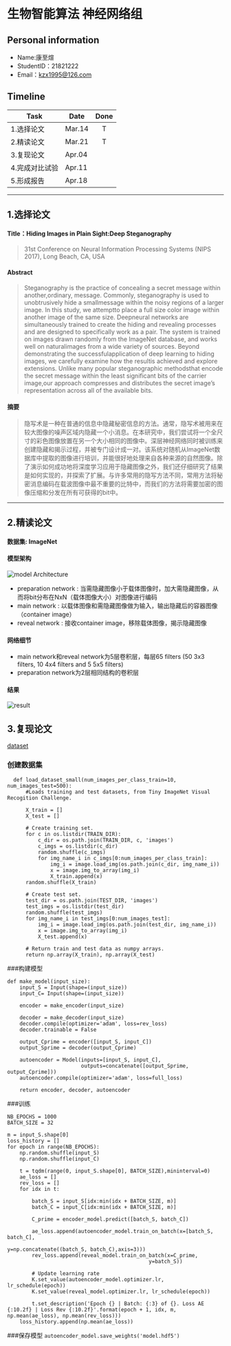 # 生物智能算法 神经网络组

## Personal information
- Name:康至煊
- StudentID：21821222
- Email：kzx1995@126.com

## Timeline
  Task | Date | Done
  ------- | ------- | :-------:
  1.选择论文 | Mar.14 | T
  2.精读论文 | Mar.21 | T
  3.复现论文 | Apr.04 |
  4.完成对比试验 | Apr.11 | 
  5.形成报告 | Apr.18 |
*****
## 1.选择论文
#### Title：Hiding Images in Plain Sight:Deep Steganography
> 31st Conference on Neural Information Processing Systems (NIPS 2017), Long Beach, CA, USA
#### Abstract
> Steganography is the practice of concealing a secret message within another,ordinary, message. Commonly, steganography is used to unobtrusively hide a smallmessage within the noisy regions of a larger image. In this study, we attemptto place a full size color image within another image of the same size. Deepneural networks are simultaneously trained to create the hiding and revealing processes and are designed to specifically work as a pair. The system is trained on images drawn randomly from the ImageNet database, and works well on naturalimages from a wide variety of sources. Beyond demonstrating the successfulapplication of deep learning to hiding images, we carefully examine how the resultis achieved and explore extensions. Unlike many popular steganographic methodsthat encode the secret message within the least significant bits of the carrier image,our approach compresses and distributes the secret image’s representation across all of the available bits.
#### 摘要
> 隐写术是一种在普通的信息中隐藏秘密信息的方法。通常，隐写术被用来在较大图像的噪声区域内隐藏一个小消息。在本研究中，我们尝试将一个全尺寸的彩色图像放置在另一个大小相同的图像中。深层神经网络同时被训练来创建隐藏和揭示过程，并被专门设计成一对。该系统对随机从ImageNet数据库中提取的图像进行培训，并能很好地处理来自各种来源的自然图像。除了演示如何成功地将深度学习应用于隐藏图像之外，我们还仔细研究了结果是如何实现的，并探索了扩展。与许多常用的隐写方法不同，常用方法将秘密消息编码在载波图像中最不重要的比特中，而我们的方法将需要加密的图像压缩和分发在所有可获得的bit中。
*****
## 2.精读论文
#### 数据集: ImageNet
#### 模型架构
![model Architecture](https://github.com/jialei0701/ANN/blob/master/%E5%BA%B7%E8%87%B3%E7%85%8A21821222/%E8%AE%BA%E6%96%87%E5%9B%BE%E7%89%871.JPG)
- preparation network : 当需隐藏图像小于载体图像时，加大需隐藏图像，从而将bit分布在NxN（载体图像大小）对图像进行编码
- main network : 以载体图像和需隐藏图像做为输入，输出隐藏后的容器图像（container image）
- reveal network : 接收container image，移除载体图像，揭示隐藏图像
#### 网络细节
- main network和reveal network为5层卷积层，每层65 filters (50 3x3 filters, 10 4x4 filters and 5 5x5 filters)
- preparation network为2层相同结构的卷积层
#### 结果
![result](https://github.com/jialei0701/ANN/blob/master/%E5%BA%B7%E8%87%B3%E7%85%8A21821222/%E8%AE%BA%E6%96%87%E5%9B%BE%E7%89%872.JPG)

## 3.复现论文
[dataset](https://tiny-imagenet.herokuapp.com/)
### 创建数据集
```
  def load_dataset_small(num_images_per_class_train=10, num_images_test=500):
      #Loads training and test datasets, from Tiny ImageNet Visual Recogition Challenge.

      X_train = []
      X_test = []
    
      # Create training set.
      for c in os.listdir(TRAIN_DIR):
          c_dir = os.path.join(TRAIN_DIR, c, 'images')
          c_imgs = os.listdir(c_dir)
          random.shuffle(c_imgs)
          for img_name_i in c_imgs[0:num_images_per_class_train]:
              img_i = image.load_img(os.path.join(c_dir, img_name_i))
              x = image.img_to_array(img_i)
              X_train.append(x)
      random.shuffle(X_train)
    
      # Create test set.
      test_dir = os.path.join(TEST_DIR, 'images')
      test_imgs = os.listdir(test_dir)
      random.shuffle(test_imgs)
      for img_name_i in test_imgs[0:num_images_test]:
          img_i = image.load_img(os.path.join(test_dir, img_name_i))
          x = image.img_to_array(img_i)
          X_test.append(x)

      # Return train and test data as numpy arrays.
      return np.array(X_train), np.array(X_test)
```
###构建模型
```
def make_model(input_size):
    input_S = Input(shape=(input_size))
    input_C= Input(shape=(input_size))
    
    encoder = make_encoder(input_size)
    
    decoder = make_decoder(input_size)
    decoder.compile(optimizer='adam', loss=rev_loss)
    decoder.trainable = False
    
    output_Cprime = encoder([input_S, input_C])
    output_Sprime = decoder(output_Cprime)

    autoencoder = Model(inputs=[input_S, input_C],
                        outputs=concatenate([output_Sprime, output_Cprime]))
    autoencoder.compile(optimizer='adam', loss=full_loss)
    
    return encoder, decoder, autoencoder
```
###训练
```
NB_EPOCHS = 1000
BATCH_SIZE = 32

m = input_S.shape[0]
loss_history = []
for epoch in range(NB_EPOCHS):
    np.random.shuffle(input_S)
    np.random.shuffle(input_C)
    
    t = tqdm(range(0, input_S.shape[0], BATCH_SIZE),mininterval=0)
    ae_loss = []
    rev_loss = []
    for idx in t:
        
        batch_S = input_S[idx:min(idx + BATCH_SIZE, m)]
        batch_C = input_C[idx:min(idx + BATCH_SIZE, m)]
        
        C_prime = encoder_model.predict([batch_S, batch_C])
        
        ae_loss.append(autoencoder_model.train_on_batch(x=[batch_S, batch_C],
                                                   y=np.concatenate((batch_S, batch_C),axis=3)))
        rev_loss.append(reveal_model.train_on_batch(x=C_prime,
                                              y=batch_S))
        
        # Update learning rate
        K.set_value(autoencoder_model.optimizer.lr, lr_schedule(epoch))
        K.set_value(reveal_model.optimizer.lr, lr_schedule(epoch))
        
        t.set_description('Epoch {} | Batch: {:3} of {}. Loss AE {:10.2f} | Loss Rev {:10.2f}'.format(epoch + 1, idx, m, np.mean(ae_loss), np.mean(rev_loss)))
    loss_history.append(np.mean(ae_loss))
```
###保存模型
`autoencoder_model.save_weights('model.hdf5')`
